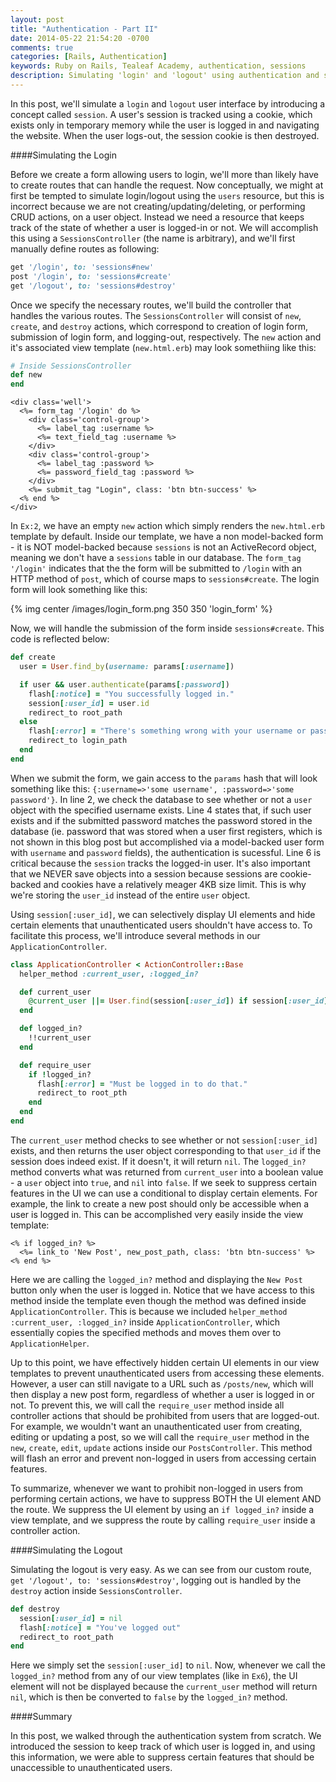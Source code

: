 ```yaml
---
layout: post
title: "Authentication - Part II"
date: 2014-05-22 21:54:20 -0700
comments: true
categories: [Rails, Authentication]
keywords: Ruby on Rails, Tealeaf Academy, authentication, sessions
description: Simulating 'login' and 'logout' using authentication and sessions
---
```


In this post, we'll simulate a `login` and `logout` user interface by introducing a concept called `session`. A user's session is tracked using a cookie, which exists only in temporary memory while the user is logged in and navigating the website. When the user logs-out, the session cookie is then destroyed.

####Simulating the Login

Before we create a form allowing users to login, we'll more than likely have to create routes that can handle the request. Now conceptually, we might at first be tempted to simulate login/logout using the `users` resource, but this is incorrect because we are not creating/updating/deleting, or performing CRUD actions, on a user object. Instead we need a resource that keeps track of the state of whether a user is logged-in or not. We will accomplish this using a `SessionsController` (the name is arbitrary), and we'll first manually define routes as following:

```ruby Ex1: Building Resources Routes
get '/login', to: 'sessions#new'
post '/login', to: 'sessions#create'
get '/logout', to: 'sessions#destroy'
```

Once we specify the necessary routes, we'll build the controller that handles the various routes. The `SessionsController` will consist of `new`, `create`, and `destroy` actions, which correspond to creation of login form, submission of login form, and logging-out, respectively. The `new` action and it's associated view template (`new.html.erb`) may look somethiing like this:

```ruby Ex2: 'new' Action Inside SessionsController
# Inside SessionsController
def new
end
```

```erb Ex3: 'new.html.erb' - Form for Login
<div class='well'>
  <%= form_tag '/login' do %>
    <div class='control-group'>
      <%= label_tag :username %>
      <%= text_field_tag :username %>
    </div>
    <div class='control-group'>
      <%= label_tag :password %>
      <%= password_field_tag :password %>
    </div>
    <%= submit_tag "Login", class: 'btn btn-success' %>
  <% end %>
</div>
```

In `Ex:2`, we have an empty `new` action which simply renders the `new.html.erb` template by default. Inside our template, we have a non model-backed form - it is NOT model-backed because `sessions` is not an ActiveRecord object, meaning we don't have a `sessions` table in our database. The `form_tag '/login'` indicates that the the form will be submitted to `/login` with an HTTP method of `post`, which of course maps to `sessions#create`. The login form will look something like this:

{% img center /images/login_form.png 350 350 'login_form' %} 

Now, we will handle the submission of the form inside `sessions#create`. This code is reflected below:

```ruby Ex4: 'create' Action Inside SessionsController
def create
  user = User.find_by(username: params[:username])

  if user && user.authenticate(params[:password])
    flash[:notice] = "You successfully logged in."
    session[:user_id] = user.id
    redirect_to root_path
  else
    flash[:error] = "There's something wrong with your username or password."
    redirect_to login_path
  end
end
```

When we submit the form, we gain access to the `params` hash that will look something like this: `{:username=>'some username', :password=>'some password'}`. In line 2, we check the database to see whether or not a `user` object with the specified username exists. Line 4 states that, if such user exists and if the submitted password matches the password stored in the database (ie. password that was stored when a user first registers, which is not shown in this blog post but accomplished via a model-backed user form with `username` and `password` fields), the authentication is sucessful. Line 6 is critical because the `session` tracks the logged-in user. It's also important that we NEVER save objects into a session because sessions are cookie-backed and cookies have a relatively meager 4KB size limit. This is why we're storing the `user_id` instead of the entire `user` object.  

Using `session[:user_id]`, we can selectively display UI elements and hide certain elements that unauthenticated users shouldn't have access to. To facilitate this process, we'll introduce several methods in our `ApplicationController`. 

```ruby Ex5: Some Methods Inside ApplicationController
class ApplicationController < ActionController::Base
  helper_method :current_user, :logged_in?

  def current_user
    @current_user ||= User.find(session[:user_id]) if session[:user_id]
  end

  def logged_in?
    !!current_user
  end

  def require_user
    if !logged_in?
      flash[:error] = "Must be logged in to do that."
      redirect_to root_pth
    end
  end
end
```

The `current_user` method checks to see whether or not `session[:user_id]` exists, and then returns the user object corresponding to that `user_id` if the session does indeed exist. If it doesn't, it will return `nil`. The `logged_in?` method converts what was returned from `current_user` into a boolean value - a `user` object into `true`, and `nil` into `false`. If we seek to suppress certain features in the UI we can use a conditional to display certain elements. For example, the link to create a new post should only be accessible when a user is logged in. This can be accomplished very easily inside the view template:

```erb Ex6: Suppressing UI Elements in View Template
<% if logged_in? %>
  <%= link_to 'New Post', new_post_path, class: 'btn btn-success' %>
<% end %>
```    

Here we are calling the `logged_in?` method and displaying the `New Post` button only when the user is logged in. Notice that we have access to this method inside the template even though the method was defined inside `ApplicationController`. This is because we included `helper_method :current_user, :logged_in?` inside `ApplicationController`, which essentially copies the specified methods and moves them over to `ApplicationHelper`.  

Up to this point, we have effectively hidden certain UI elements in our view templates to prevent unauthenticated users from accessing these elements. However, a user can still navigate to a URL such as `/posts/new`, which will then display a new post form, regardless of whether a user is logged in or not. To prevent this, we will call the `require_user` method inside all controller actions that should be prohibited from users that are logged-out. For example, we wouldn't want an unauthenticated user from creating, editing or updating a post, so we will call the `require_user` method in the `new`, `create`, `edit`, `update` actions inside our `PostsController`. This method will flash an error and prevent non-logged in users from accessing certain features.

To summarize, whenever we want to prohibit non-logged in users from performing certain actions, we have to suppress BOTH the UI element AND the route. We suppress the UI element by using an `if logged_in?` inside a view template, and we suppress the route by calling `require_user` inside a controller action. 

####Simulating the Logout

Simulating the logout is very easy. As we can see from our custom route, `get '/logout', to: 'sessions#destroy'`, logging out is handled by the `destroy` action inside `SessionsController`. 

```ruby Ex7: 'destroy' Action Inside SessionsControllers
def destroy
  session[:user_id] = nil
  flash[:notice] = "You've logged out"
  redirect_to root_path
end
```

Here we simply set the `session[:user_id]` to `nil`. Now, whenever we call the `logged_in?` method from any of our view templates (like in `Ex6`), the UI element will not be displayed because the `current_user` method will return `nil`, which is then be converted to `false` by the `logged_in?` method.  

####Summary

In this post, we walked through the authentication system from scratch. We introduced the session to keep track of which user is logged in, and using this information, we were able to suppress certain features that should be unaccessible to unauthenticated users. 




















